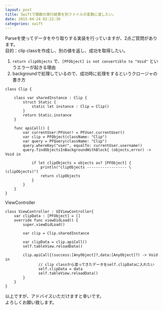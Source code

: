 ```yaml
---
layout: post
title: Swiftで関数の実行結果を別ファイルの変数に渡したい。
date: 2015-04-24 02:22:30
categories: swift
---
```

<p>Parseを使ってデータをやり取りする実装を行っていますが、2点ご質問があります。<br>
目的：clip classを作成し、別の値を返し、成功を取得したい。</p>

<ol>
<li><code>return clipObjects</code> で、<code>[PFObject] is not convertible to "Void"</code> というエラーが起きる理由</li>
<li>backgroundで処理しているので、成功時に処理をするというクロージャの書き方</li>
</ol>

<pre class="lang-swift prettyprint-override"><code>class Clip {

    class var sharedInstance : Clip {
        struct Static {
            static let instance : Clip = Clip()
        }
        return Static.instance
    }

    func apiCall() {
        var currentUser:PFUser! = PFUser.currentUser()
        var clip = PFObject(className: "Clip")
        var query = PFQuery(className: "Clip")        
        query.whereKey("user", equalTo: currentUser.username!)        
        query.findObjectsInBackgroundWithBlock{ (objects,error) -&gt; Void in

            if let clipObjects = objects as? [PFObject] {
                println("clipObjects ------------------ \(clipObjects)")
                return clipObjects
            }
        }
    }
}
</code></pre>

<p>ViewController</p>

<pre><code>class ViewController : UIViewController{
    var clipData : [PFObject] = []
    override func viewDidLoad() {
        super.viewDidLoad()

        var clip = Clip.sharedInstance

        var clipData = clip.apiCall()
        self.tableView.reloadData()

        clip.apiCall{(success:[AnyObject]?,data:[AnyObject]?) -&gt; Void in
               // clip classから渡ってきたデータをself.clipDataに入れたい
               self.clipData = data
               self.tableView.reloadData()
        }
    }
}
</code></pre>

<p>以上ですが、アドバイスいただけますと幸いです。<br>
よろしくお願い致します。</p>
